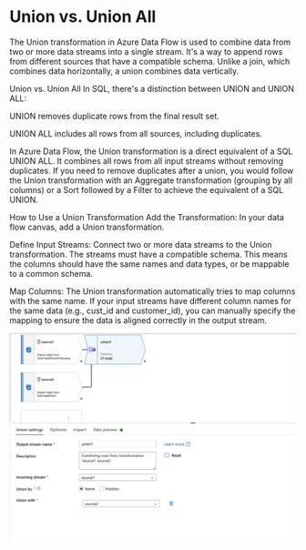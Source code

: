 
# **Union vs. Union All**

The Union transformation in Azure Data Flow is used to combine data from two or more data streams into a single stream. 
It's a way to append rows from different sources that have a compatible schema. Unlike a join, which combines data
horizontally, a union combines data vertically.

Union vs. Union All
In SQL, there's a distinction between UNION and UNION ALL:

UNION removes duplicate rows from the final result set.

UNION ALL includes all rows from all sources, including duplicates.

In Azure Data Flow, the Union transformation is a direct equivalent of a SQL UNION ALL. It combines all rows from all 
input streams without removing duplicates. If you need to remove duplicates after a union, you would follow the Union
transformation with an Aggregate transformation (grouping by all columns) or a Sort followed by a Filter to achieve the 
equivalent of a SQL UNION.

How to Use a Union Transformation
Add the Transformation: In your data flow canvas, add a Union transformation.

Define Input Streams: Connect two or more data streams to the Union transformation. The streams must have a compatible 
schema. This means the columns should have the same names and data types, or be mappable to a common schema.

Map Columns: The Union transformation automatically tries to map columns with the same name. If your input streams 
have different column names for the same data (e.g., cust_id and customer_id), you can manually specify the mapping to
ensure the data is aligned correctly in the output stream.

<img width="900" alt="union1" src="https://github.com/rajeshreddy185/polls/blob/main/mysite3-20210509T044718Z-001/mysite3/Screenshot%202025-09-27%20at%2011.54.38%20PM.png" />